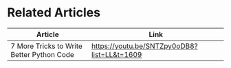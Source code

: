 




# Related Articles

| Article                                   | Link                                        |
| ----------------------------------------- | ------------------------------------------- |
| 7 More Tricks to Write Better Python Code | https://youtu.be/SNTZpy0oDB8?list=LL&t=1609 |